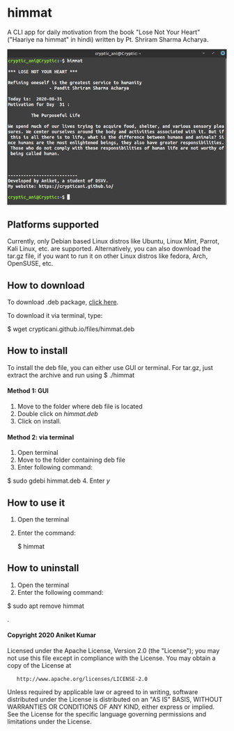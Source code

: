# himmat
A CLI app for daily motivation from the book "Lose Not Your Heart" ("Haariye na himmat" in hindi) written by Pt. Shriram Sharma Acharya.

<img src="/screenshots/himmat1png.png">

## Platforms supported
Currently, only Debian based Linux distros like Ubuntu, Linux Mint, Parrot, Kali Linux, etc. are supported.
Alternatively, you can also download the tar.gz file, if you want to run it on other Linux distros like fedora, Arch, OpenSUSE, etc.

## How to download
To download .deb package, <a href="crypticani.github.io/files/himmat.deb">click here</a>.

To download it via terminal, type:

$ wget crypticani.github.io/files/himmat.deb

## How to install
To install the deb file, you can either use GUI or terminal. For tar.gz, just extract the archive and run using $ ./himmat
#### Method 1: GUI
1. Move to the folder where deb file is located
2. Double click on _himmat.deb_
3. Click on install.

#### Method 2: via terminal
1. Open terminal
2. Move to the folder containing deb file
3. Enter following command:

  $ sudo gdebi himmat.deb
4. Enter *y*

## How to use it
1. Open the terminal
2. Enter the command:

    $ himmat
    
## How to uninstall
1. Open the terminal
2. Enter the following command:

  $ sudo apt remove himmat
  

.

#### Copyright 2020 Aniket Kumar

   Licensed under the Apache License, Version 2.0 (the "License");
   you may not use this file except in compliance with the License.
   You may obtain a copy of the License at

       http://www.apache.org/licenses/LICENSE-2.0

   Unless required by applicable law or agreed to in writing, software
   distributed under the License is distributed on an "AS IS" BASIS,
   WITHOUT WARRANTIES OR CONDITIONS OF ANY KIND, either express or implied.
   See the License for the specific language governing permissions and
   limitations under the License.
